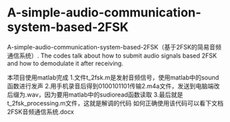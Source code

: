 # A-simple-audio-communication-system-based-2FSK
A-simple-audio-communication-system-based-2FSK（基于2FSK的简易音频通信系统）.  The codes talk about how to submit audio signals based 2FSK and how to demodulate it after receiving. 

本项目使用matlab完成
1.文件t_2fsk.m是发射音频信号，使用matlab中的sound函数进行发声
2.用手机录音后得到0100101101传输2.m4a文件，发送到电脑端改后缀为.wav，因为要用matlab中的sudioread函数读取
3.最后就是t_2fsk_processing.m文件，这就是解调的代码
如何正确使用该代码可以看下文档2FSK音频通信系统.docx

